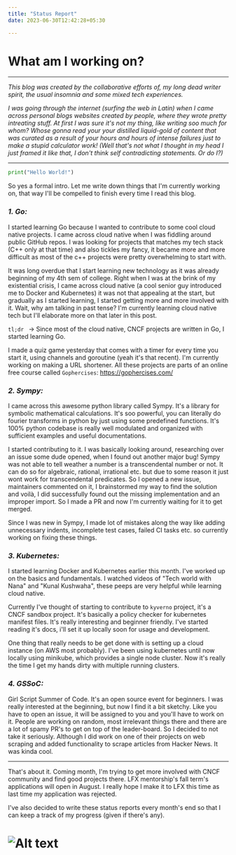 ```yaml
---
title: "Status Report"
date: 2023-06-30T12:42:28+05:30

---
```


# What am I working on?

___
*This blog was created by the collaborative efforts of, my long dead writer spirit, the usual insomnia and some mixed tech experiences.* 

*I was going through the internet (surfing the web in Latin) when I came across personal blogs websites created by people, where they wrote pretty intreating stuff. At first I was sure it's not my thing, like writing soo much for whom?
Whose gonna read your your distilled liquid-gold of content that was curated as a result of your hours and hours of intense failures just to make a stupid calculator work! (Well that's not what I thought in my head I just framed it like that, I don't think self contradicting statements. Or do I?)*
___

```py
print("Hello World!")
```
So yes a formal intro. Let me write down things that I'm currently working on, that way I'll be compelled to finish every time I read this blog. 

### ***1. Go:*** 

I started learning Go because I wanted to contribute to some cool cloud native projects. I came across cloud native when I was fiddling around public GitHub repos. I was looking for projects that matches my tech stack (C++ only at that time) and also tickles my fancy, it became more and more difficult as most of the c++ projects were pretty overwhelming to start with.

 It was long overdue that I  start learning new technology as it was already beginning of my 4th sem of college. Right when I was at the brink of my existential crisis, I came across cloud native (a cool senior guy introduced me to Docker and Kubernetes)  it was not that appealing at the start, but gradually as I started learning, I started getting more and more involved with it. Wait, why am talking in past tense? I'm currently learning cloud native tech but I'll elaborate more on that later in this post.

`tl;dr ` -> Since most of the cloud native, CNCF projects are written in Go, I started learning Go.

I made a quiz game yesterday that comes with a timer for every time you start it, using channels and goroutine (yeah it's that recent). I'm currently working on making a URL shortener. All these projects are parts of an online free course called `Gophercises`: https://gophercises.com/ 

### ***2. Sympy:*** 

I came across this awesome python library called Sympy. It's a library for symbolic mathematical calculations. It's soo powerful, you can literally do fourier transforms in python by just using some predefined functions. It's 100% python codebase is really well modulated and organized with sufficient examples and useful documentations.

I started contributing to it. I was basically looking around, researching over an issue some dude opened, when I found out another major bug! Sympy was not able to tell weather a number is a transcendental number or not. It can do so for algebraic, rational, irrational etc. but due to some reason it just wont work for transcendental predicates. So I opened a new issue, maintainers commented on it, I brainstormed my way to find the solution and voilà, I did successfully found out the missing implementation and an improper import. So I made a PR and now I'm currently waiting for it to get merged.

Since I was new in Sympy, I made lot of mistakes along the way like adding unnecessary indents, incomplete test cases, failed CI tasks etc. so  currently working on fixing these things.

### ***3. Kubernetes:*** 

I started learning Docker and Kubernetes earlier this month. I've worked up on the basics and fundamentals. I watched videos of  "Tech world with Nana" and "Kunal Kushwaha", these peeps are very helpful while learning cloud native. 

Currently I've thought of starting to contribute to `kyverno` project, it's a CNCF sandbox project. It's basically a policy checker for kubernetes manifest files. It's really interesting and beginner friendly. I've started reading it's docs, i'll set it up locally soon for usage and development.

One thing that really needs to be get done with is setting up a cloud instance (on AWS most probably). I've been using kubernetes until now locally using minikube, which provides a single node cluster. Now it's really the time I get my hands dirty with multiple running clusters. 

### ***4. GSSoC:***

Girl Script Summer of Code. It's an open source event for beginners. I was really interested at the beginning, but now I find it a bit sketchy. Like you have to open an issue, it will be assigned to you and you'll have to work on it. People are working on random, most irrelevant things there and there are a lot of spamy PR's to get on top of the leader-board. So I decided to not take it seriously. Although I did work on one of their projects on web scraping and added functionality to scrape articles from Hacker News. It was kinda cool.

---

That's about it. Coming month, I'm trying to get more involved with CNCF community and find good projects there. LFX mentorship's fall term's applications will open in August. I really hope I make it to LFX this time as last time my application was rejected.

 I've also decided to write these status reports every month's end so that I can keep a track of my progress (given if there's any).

# ![Alt text](/moo.png)
